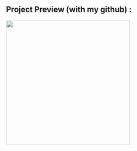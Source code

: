 ## Project Preview (with my github) :

<img width="340" src="https://hq.achmodez.tech/SocialCard/github-lang-stat" align="center"  />
